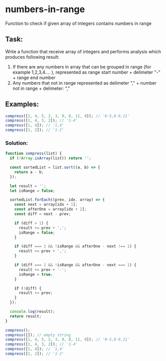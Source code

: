 # numbers-in-range
Function to check if given array of integers contains numbers in range

## Task:
Write a function that receive array of integers and performs analysis which produces following result:
1. If there are any numbers in array that can be grouped in range (for example 1,2,3,4.... ), represented as range start number + delimeter "-" + range end number
3. Any numbers that not in range represented as delimeter "," + number not in range + delimeter: ","

## Examples:
```js
compress([1, 4, 5, 2, 3, 9, 8, 11, 0]); // '0-5,8-9,11'
compress([1, 4, 3, 2]); // '1-4'
compress([1, 4]); // '1,4'
compress([1, 2]); // '1-2'
```

### Solution:
```js
function compress(list) {
  if (!Array.isArray(list)) return '';

  const sortedList = list.sort((a, b) => {
    return a - b;
  });

  let result = '';
  let isRange = false;

  sortedList.forEach((prev, idx, array) => {
    const next = array[idx + 1];
    const afterOne = array[idx + 2];
    const diff = next - prev;

    if (diff > 1) {
      result += prev + ',';
      isRange = false;
    }

    if (diff === 1 && !isRange && afterOne - next !== 1) {
      result += prev + ',';
    }

    if (diff === 1 && !isRange && afterOne - next === 1) {
      result += prev + '-';
      isRange = true;
    }

    if (!diff) {
      result += prev;
    }
  });

  console.log(result);
  return result;
}

compress();
compress([]); // empty string
compress([1, 4, 5, 2, 3, 9, 8, 11, 0]); // '0-5,8-9,11'
compress([1, 4, 3, 2]); // '1-4'
compress([1, 4]); // '1,4'
compress([1, 2]); // '1-2'

```
